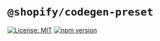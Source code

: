 # `@shopify/codegen-preset`

<!-- ![Build Status]() -->

[![License: MIT](https://img.shields.io/badge/License-MIT-green.svg)](../../LICENSE.md)
[![npm version](https://badge.fury.io/js/%40shopify%codegen-preset.svg)](https://badge.fury.io/js/%40shopify%codegen-preset)

<!-- TODO -->
